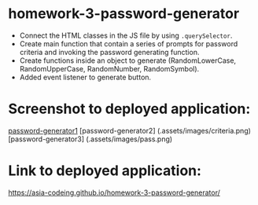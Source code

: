 # homework-3-password-generator
* Connect the HTML classes in the JS file by using `.querySelector`. 
* Create main function that contain a series of prompts for password criteria and invoking the password generating function.
* Create functions inside an object to generate (RandomLowerCase, RandomUpperCase, RandomNumber, RandomSymbol).
* Added event listener to generate button.


# Screenshot to deployed application:

[password-generator1](.assets/images/length.png)
[password-generator2] (.assets/images/criteria.png) 
[password-generator3] (.assets/images/pass.png)

# Link to deployed application:

https://asia-codeing.github.io/homework-3-password-generator/
